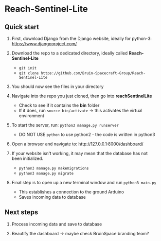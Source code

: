 # Reach-Sentinel-Lite


## Quick start

1. First, download Django from the Django website, ideally for python-3: https://www.djangoproject.com/

2. Download the repo to a dedicated directory, ideally called **Reach-Sentinel-Lite**
	 - `git init`
	 - `git clone https://github.com/Bruin-Spacecraft-Group/Reach-Sentinel-Lite`

3. You should now see the files in your directory

4. Navigate into the repo you just cloned, then go into **reachSentinelLite**
	 - Check to see if it contains the **bin** folder
	 - If it does, run `source bin/activate` -> this activates the virtual environment

5. To start the server, run: `python3 manage.py runserver`
	 - DO NOT USE `python` to use python2 - the code is written in python3

6. Open a browser and navigate to: http://127.0.0.1:8000/dashboard/

7. If your website isn't working, it may mean that the database has not been initialized.
	 - `python3 manage.py makemigrations`
	 - `python3 manage.py migrate`

8. Final step is to open up a new terminal window and run `python3 main.py`
	 - This establishes a connection to the ground Arduino
	 - Saves incoming data to database

## Next steps

1. Process incoming data and save to database

2. Beautify the dashboard -> maybe check BruinSpace branding team?
